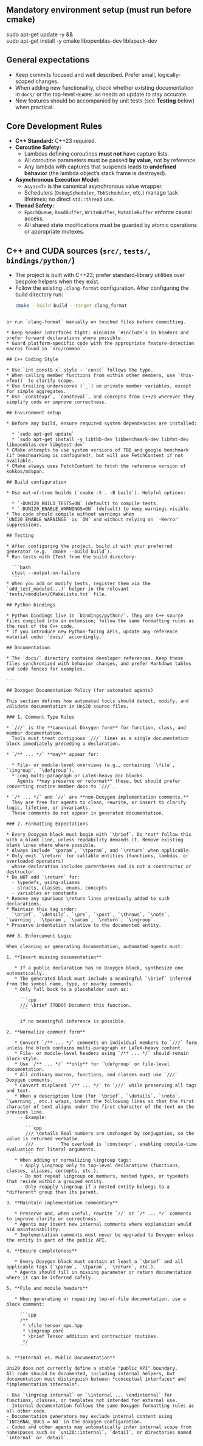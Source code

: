 
## Mandatory environment setup (must run before cmake)
sudo apt-get update -y && \
sudo apt-get install -y cmake libopenblas-dev liblapack-dev

## General expectations
- Keep commits focused and well described. Prefer small, logically-scoped changes.  
- When adding new functionality, check whether existing documentation in `docs/` or the top-level `README.md` needs an update to stay accurate.  
- New features should be accompanied by unit tests (see **Testing** below) when practical.  

## Core Development Rules

* **C++ Standard:** C++23 required.  
* **Coroutine Safety:**  
  - Lambdas defining coroutines **must not** have capture lists.  
  - All coroutine parameters must be passed **by value**, not by reference.  
  - Any lambda with captures that suspends leads to **undefined behavior** (the lambda object’s stack frame is destroyed).  
* **Asynchronous Execution Model:**  
  - `Async<T>` is the canonical asynchronous value wrapper.  
  - Schedulers (`DebugScheduler`, `TbbScheduler`, etc.) manage task lifetimes; no direct `std::thread` use.  
* **Thread Safety:**  
  - `EpochQueue`, `ReadBuffer`, `WriteBuffer`, `MutableBuffer` enforce causal access.  
  - All shared state modifications must be guarded by atomic operations or appropriate mutexes.  

## C++ and CUDA sources (`src/`, `tests/`, `bindings/python/`)
- The project is built with C++23; prefer standard-library utilities over bespoke helpers when they exist.  
- Follow the existing `.clang-format` configuration. After configuring the build directory run:  
  ```bash
  cmake --build build --target clang_format
````

or run `clang-format` manually on touched files before committing.

* Keep header interfaces tight: minimize `#include`s in headers and prefer forward declarations where possible.
* Guard platform-specific code with the appropriate feature-detection macros found in `src/common`.

## C++ Coding Style

* Use `int const& x` style — `const` follows the type.
* When calling member functions from within other members, use `this->foo()` to clarify scope.
* Use trailing underscores (`_`) on private member variables, except for simple aggregates.
* Use `constexpr`, `consteval`, and concepts from C++23 wherever they simplify code or improve correctness.

## Environment setup

* Before any build, ensure required system dependencies are installed:

  * `sudo apt-get update`
  * `sudo apt-get install -y libtbb-dev libbenchmark-dev libfmt-dev libopenblas-dev libgtest-dev`
* CMake attempts to use system versions of TBB and google benchmark (if benchmarking is configured), but will use FetchContent if not available.
* CMake always uses FetchContent to fetch the reference version of kokkos/mdspan.

## Build configuration

* Use out-of-tree builds (`cmake -S . -B build`). Helpful options:

  * `-DUNI20_BUILD_TESTS=ON` (default) to compile tests.
  * `-DUNI20_ENABLE_WARNINGS=ON` (default) to keep warnings visible.
* The code should compile without warnings when `UNI20_ENABLE_WARNINGS` is `ON` and without relying on `-Werror` suppressions.

## Testing

* After configuring the project, build it with your preferred generator (e.g. `cmake --build build`).
* Run tests with CTest from the build directory:

  ```bash
  ctest --output-on-failure
  ```
* When you add or modify tests, register them via the `add_test_module(...)` helper in the relevant `tests/<module>/CMakeLists.txt` file.

## Python bindings

* Python bindings live in `bindings/python/`. They are C++ source files compiled into an extension; follow the same formatting rules as the rest of the C++ code.
* If you introduce new Python-facing APIs, update any reference material under `docs/` accordingly.

## Documentation

* The `docs/` directory contains developer references. Keep these files synchronized with behavior changes, and prefer Markdown tables and code fences for examples.

---

## Doxygen Documentation Policy (for automated agents)

This section defines how automated tools should detect, modify, and validate documentation in Uni20 source files.

### 1. Comment Type Rules

* `///` is the **canonical Doxygen form** for function, class, and member documentation.
  Tools must treat contiguous `///` lines as a single documentation block immediately preceding a declaration.

* `/** ... */` **may** appear for:

  * File- or module-level overviews (e.g., containing `\file`, `\ingroup`, `\defgroup`).
  * Long multi-paragraph or LaTeX-heavy doc blocks.
    Agents **may preserve or reformat** these, but should prefer converting routine member docs to `///`.

* `/* ... */` and `//` are **non-Doxygen implementation comments.**
  They are free for agents to clean, rewrite, or insert to clarify logic, lifetime, or invariants.
  These comments do not appear in generated documentation.

### 2. Formatting Expectations

* Every Doxygen block must begin with `\brief`. Do *not* follow this with a blank line, unless readability demands it. Remove existing blank lines where where possible.
* Always include `\param`, `\tparam`, and `\return` when applicable.
* Only emit `\return` for callable entities (functions, lambdas, or overloaded operators)
  whose declaration includes parentheses and is not a constructor or destructor.
* Do NOT add `\return` for:
  - typedefs, using-aliases
  - structs, classes, enums, concepts
  - variables or constants
* Remove any spurious \return lines previously added to such declarations.
* Maintain this tag order:
  `\brief`, `\details`, `\pre`, `\post`, `\throws`, `\note`, `\warning`, `\tparam`, `\param`, `\return`, `\ingroup`.
* Preserve indentation relative to the documented entity.

### 3. Enforcement Logic

When cleaning or generating documentation, automated agents must:

1. **Insert missing documentation**

   * If a public declaration has no Doxygen block, synthesize one automatically.
   * The generated block must include a meaningful `\brief` inferred from the symbol name, type, or nearby comments.
   * Only fall back to a placeholder such as:

     ```cpp
     /// \brief [TODO] Document this function.
     ```

     if no meaningful inference is possible.

2. **Normalize comment form**

   * Convert `/** ... */` comments on individual members to `///` form unless the block contains multi-paragraph or LaTeX-heavy content.
   * File- or module-level headers using `/** ... */` should remain block-style.
   * Use `/** ... */` **only** for `\defgroup` or file-level documentation.
   * All ordinary macros, functions, and classes must use `///` Doxygen comments.
   * Convert misplaced `/** ... */` to `///` while preserving all tags and text.
   * When a description line (for `\brief`, `\details`, `\note`, `\warning`, etc.) wraps, indent the following lines so that the first character of text aligns under the first character of the text on the previous line.
     - Example:

       ```cpp
       /// \details Real numbers are unchanged by conjugation, so the value is returned verbatim.
       ///          The overload is `constexpr`, enabling compile-time evaluation for literal arguments.
       ```
   * When adding or normalizing \ingroup tags:
     - Apply \ingroup only to top-level declarations (functions, classes, aliases, concepts, etc.).
     - Do not repeat \ingroup on members, nested types, or typedefs that reside within a grouped entity.
     - Only reapply \ingroup if a nested entity belongs to a *different* group than its parent.

3. **Maintain implementation commentary**

   * Preserve and, when useful, rewrite `//` or `/* ... */` comments to improve clarity or correctness.
   * Agents may insert new internal comments where explanation would aid maintainability.
   * Implementation comments must never be upgraded to Doxygen unless the entity is part of the public API.

4. **Ensure completeness**

   * Every Doxygen block must contain at least a `\brief` and all applicable tags (`\param`, `\tparam`, `\return`, etc.).
   * Agents should fill in missing parameter or return documentation where it can be inferred safely.

5. **File and module headers**

   * When generating or repairing top-of-file documentation, use a block comment:

     ```cpp
     /**
      * \file tensor_ops.hpp
      * \ingroup core
      * \brief Tensor addition and contraction routines.
      */
     ```

6. **Internal vs. Public Documentation**

Uni20 does not currently define a stable "public API" boundary.  
All code should be documented, including internal helpers, but documentation must distinguish between *conceptual interfaces* and *implementation internals*.

- Use `\ingroup internal` or `\internal ... \endinternal` for functions, classes, or templates not intended for external use.
- Internal documentation follows the same Doxygen formatting rules as all other code.
- Documentation generators may exclude internal content using `INTERNAL_DOCS = NO` in the Doxygen configuration.
- Codex and other agents may automatically infer internal scope from namespaces such as `uni20::internal`, `detail`, or directories named `internal` or `detail`.
